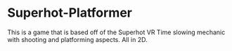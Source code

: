 # Superhot-Platformer
This is a game that is based off of the Superhot VR Time slowing mechanic with shooting and platforming aspects. All in 2D.
